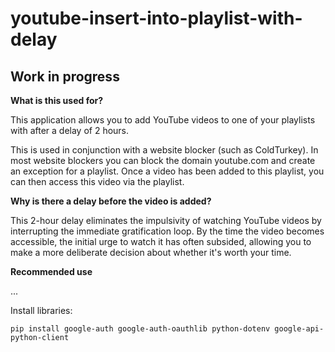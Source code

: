 # youtube-insert-into-playlist-with-delay

## Work in progress

**What is this used for?**

This application allows you to add YouTube videos to one of your playlists with after a delay of 2 hours.

This is used in conjunction with a website blocker (such as ColdTurkey). In most website blockers you can block the domain youtube.com and create an exception for a playlist. Once a video has been added to this playlist, you can then access this video via the playlist.

**Why is there a delay before the video is added?**

This 2-hour delay eliminates the impulsivity of watching YouTube videos by interrupting the immediate gratification loop. By the time the video becomes accessible, the initial urge to watch it has often subsided, allowing you to make a more deliberate decision about whether it's worth your time.

**Recommended use**

...

Install libraries:

`
pip install google-auth google-auth-oauthlib python-dotenv google-api-python-client
`

